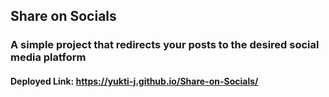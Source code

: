 ## Share on Socials
### A simple project that redirects your posts to the desired social media platform
#### Deployed Link: https://yukti-j.github.io/Share-on-Socials/
